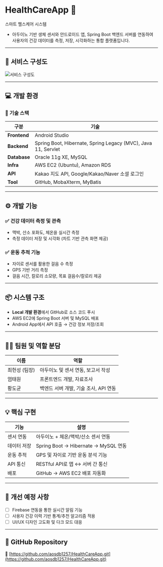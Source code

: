 # HealthCareApp 🏥

스마트 헬스케어 시스템  
- 아두이노 기반 생체 센서와 안드로이드 앱, Spring Boot 백엔드 서버를 연동하여 사용자의 건강 데이터를 측정, 저장, 시각화하는 통합 플랫폼입니다.

---

## 📌 서비스 구성도

![서비스 구성도](./images/service_diagram.png)

---

## 💻 개발 환경

### 🧰 기술 스택

| 구분 | 기술 |
|------|------|
| **Frontend** | Android Studio |
| **Backend** | Spring Boot, Hibernate, Spring Legacy (MVC), Java 11, Servlet |
| **Database** | Oracle 11g XE, MySQL |
| **Infra** | AWS EC2 (Ubuntu), Amazon RDS |
| **API** | Kakao 지도 API, Google/Kakao/Naver 소셜 로그인 |
| **Tool** | GitHub, MobaXterm, MyBatis |

---

## ⚙️ 개발 기능

### ✅ 건강 데이터 측정 및 관측
- 맥박, 산소 포화도, 체온을 실시간 측정
- 측정 데이터 저장 및 시각화 (차트 기반 관측 화면 제공)

### ✅ 운동 추적 기능
- 자이로 센서를 활용한 걸음 수 측정
- GPS 기반 거리 측정
- 걸음 시간, 칼로리 소모량, 목표 걸음수/칼로리 제공

---

## 📦 시스템 구조

- **Local 개발 환경**에서 GitHub로 소스 코드 푸시
- AWS EC2에 Spring Boot 서버 및 MySQL 배포
- Android App에서 API 호출 → 건강 정보 저장/조회

---

## 🧑‍💻 팀원 및 역할 분담

| 이름 | 역할 |
|------|------|
| 최헌성 (팀장) | 아두이노 및 센서 연동, 보고서 작성 |
| 엄태원 | 프론트엔드 개발, 자료조사 |
| 황도균 | 백엔드 서버 개발, 기술 조사, API 연동 |

---

## 💡 핵심 구현

| 기능 | 설명 |
|------|------|
| 센서 연동 | 아두이노 + 체온/맥박/산소 센서 연동 |
| 데이터 저장 | Spring Boot → Hibernate → MySQL 연동 |
| 운동 추적 | GPS 및 자이로 기반 운동 분석 기능 |
| API 통신 | RESTful API로 앱 ↔ 서버 간 통신 |
| 배포 | GitHub → AWS EC2 배포 자동화 |

---

## 🔧 개선 예정 사항

- [ ] Firebase 연동을 통한 실시간 알림 기능
- [ ] 사용자 건강 이력 기반 통계/추천 알고리즘 적용
- [ ] UI/UX 디자인 고도화 및 다크 모드 대응

---

## 📁 GitHub Repository

🔗 [https://github.com/aosdb1257/HealthCareApp.git](https://github.com/aosdb1257/HealthCareApp.git)
